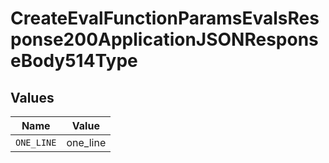# CreateEvalFunctionParamsEvalsResponse200ApplicationJSONResponseBody514Type


## Values

| Name       | Value      |
| ---------- | ---------- |
| `ONE_LINE` | one_line   |